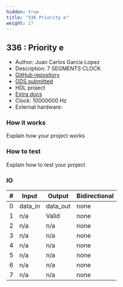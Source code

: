 ```yaml
---
hidden: true
title: "336 Priority e"
weight: 17
---
```


## 336 : Priority e

* Author: Juan Carlos Garcia Lopez
* Description: 7 SEGMENTS CLOCK
* [GitHub repository](https://github.com/JUAN-GALO/tt04-submission-template)
* [GDS submitted](https://github.com/JUAN-GALO/tt04-submission-template/actions/runs/6123412126)
* HDL project
* [Extra docs]()
* Clock: 10000000 Hz
* External hardware: 



### How it works

Explain how your project works


### How to test

Explain how to test your project


### IO

| # | Input        | Output       | Bidirectional      |
|---|--------------|--------------| -------------------|
| 0 | data_in  | data_out | none |
| 1 | n/a  | Valid | none |
| 2 | n/a  | n/a | none |
| 3 | n/a  | n/a | none |
| 4 | n/a  | n/a | none |
| 5 | n/a  | n/a | none |
| 6 | n/a  | n/a | none |
| 7 | n/a  | n/a | none |
